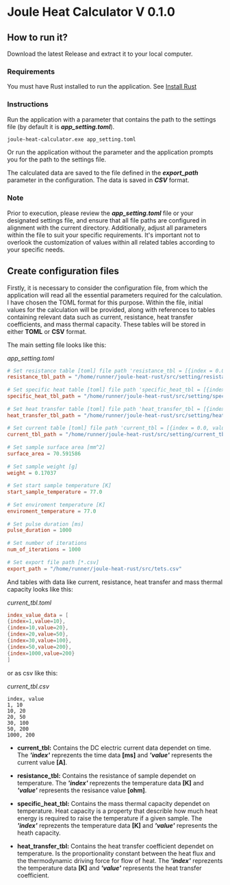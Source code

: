 # Joule Heat Calculator V 0.1.0

## How to run it? 
Download the latest Release and extract it to your local computer. 
  
### Requirements 
You must have Rust installed to run the application. See [Install Rust](https://rust-lang.org/tools/install) 
  
### Instructions 
Run the application with a parameter that contains the path to the settings file (by default it is ***app_setting.toml***). 
  
```bash
joule-heat-calculator.exe app_setting.toml 
``` 
  
Or run the application without the parameter and the application prompts you for the path to the settings file. 

The calculated data are saved to the file defined in the ***export_path*** parameter in the configuration. The data is saved in ***CSV*** format.

### Note 
Prior to execution, please review the ***app_setting.toml*** file or your designated settings file, and ensure that all file paths are configured in alignment with the current directory. Additionally, adjust all parameters within the file to suit your specific requirements. It's important not to overlook the customization of values within all related tables according to your specific needs.

## Create configuration files 
Firstly, it is necessary to consider the configuration file, from which the application will read all the essential parameters required for the calculation. I have chosen the TOML format for this purpose. Within the file, initial values for the calculation will be provided, along with references to tables containing relevant data such as current, resistance, heat transfer coefficients, and mass thermal capacity. These tables will be stored in either **TOML** or **CSV** format. 
  
The main setting file looks like this: 
  
*app_setting.toml* 
```toml 
# Set resistance table [toml] file path 'resistance_tbl = [{index = 0.0, value=0.0}]' or as CSV file 
resistance_tbl_path = "/home/runner/joule-heat-rust/src/setting/resistance_tbl.csv" 
  
# Set specific heat table [toml] file path 'specific_heat_tbl = [{index = 0.0, value=0.0}]' or as CSV file 
specific_heat_tbl_path = "/home/runner/joule-heat-rust/src/setting/specific_heat_tbl.csv" 
  
# Set heat transfer table [toml] file path 'heat_transfer_tbl = [{index = 0.0, value=0.0}]' or as CSV file 
heat_transfer_tbl_path = "/home/runner/joule-heat-rust/src/setting/heat_transfer_tbl.csv" 
  
# Set current table [toml] file path 'current_tbl = [{index = 0.0, value=0.0}]' or as CSV file 
current_tbl_path = "/home/runner/joule-heat-rust/src/setting/current_tbl.csv" 
  
# Set sample surface area [mm^2] 
surface_area = 70.591586 
  
# Set sample weight [g] 
weight = 0.17037 
  
# Set start sample temperature [K] 
start_sample_temperature = 77.0 
  
# Set enviroment temperature [K] 
enviroment_temperature = 77.0 
  
# Set pulse duration [ms] 
pulse_duration = 1000 
  
# Set number of iterations 
num_of_iterations = 1000 
  
# Set export file path [*.csv]
export_path = "/home/runner/joule-heat-rust/src/tets.csv" 
``` 
  
And tables with data like current, resistance, heat transfer and mass thermal capacity looks like this: 
  
*current_tbl.toml* 
```toml 
index_value_data = [  
{index=1,value=10}, 
{index=10,value=20}, 
{index=20,value=50}, 
{index=30,value=100}, 
{index=50,value=200}, 
{index=1000,value=200} 
] 
``` 
  
or as csv like this: 
  
*current_tbl.csv* 
```csv 
index, value 
1, 10 
10, 20 
20, 50 
30, 100 
50, 200 
1000, 200 
``` 
  
- **current_tbl:** 
Contains the DC electric current data dependet on time. The ***'index'*** reprezents the time data **[ms]** and ***'value'*** represents the current value **[A]**. 
  
- **resistance_tbl:** 
Contains the resistance of sample dependet on temperature. The ***'index'*** reprezents the temperature data **[K]** and ***'value'*** represents the resisance value **[ohm]**. 
  
- **specific_heat_tbl:** 
Contains the mass thermal capacity dependet on temperature. Heat capacity is a property that describle how much heat energy is required to raise the temperature if a given sample. The ***'index'*** reprezents the temperature data **[K]** and ***'value'*** represents the heath capacity. 
  
- **heat_transfer_tbl:** 
Contains the heat transfer coefficient dependet on temperature. Is the proportionality constant between the heat flux and the thermodynamic driving force for flow of heat. The ***'index'*** reprezents the temperature data **[K]** and ***'value'*** represents the heat transfer coefficient.
